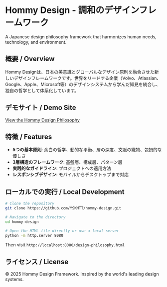 # Hommy Design - 調和のデザインフレームワーク

A Japanese design philosophy framework that harmonizes human needs, technology, and environment.

## 概要 / Overview

Hommy Designは、日本の美意識とグローバルなデザイン原則を融合させた新しいデザインフレームワークです。世界をリードする企業（Volvo、Atlassian、Google、Apple、Microsoft等）のデザインシステムから学んだ知見を統合し、独自の哲学として体系化しています。

## デモサイト / Demo Site

[View the Hommy Design Philosophy](https://yskmtt.github.io/hommy-design/design-philosophy.html)

## 特徴 / Features

- **5つの基本原則**: 余白の哲学、動的な平衡、層の深度、文脈の織物、包摂的な優しさ
- **3層構造のフレームワーク**: 基盤層、構成層、パターン層
- **実践的なガイドライン**: プロジェクトへの適用方法
- **レスポンシブデザイン**: モバイルからデスクトップまで対応

## ローカルでの実行 / Local Development

```bash
# Clone the repository
git clone https://github.com/YSKMTT/hommy-design.git

# Navigate to the directory
cd hommy-design

# Open the HTML file directly or use a local server
python -m http.server 8080
```

Then visit `http://localhost:8080/design-philosophy.html`

## ライセンス / License

© 2025 Hommy Design Framework. Inspired by the world's leading design systems.